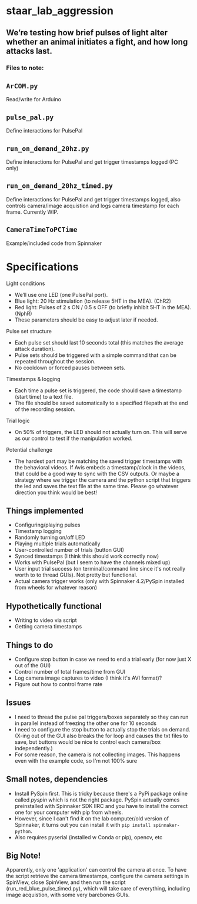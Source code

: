 
# staar_lab_aggression

## We’re testing how brief pulses of light alter whether an animal initiates a fight, and how long attacks last.

### Files to note:

## `ArCOM.py`

Read/write for Arduino

## `pulse_pal.py`

Define interactions for PulsePal

## `run_on_demand_20hz.py`

Define interactions for PulsePal and get trigger timestamps logged (PC only)

## `run_on_demand_20hz_timed.py`

Define interactions for PulsePal and get trigger timestamps logged, also controls camera/image acquistion
and logs camera timestamp for each frame. Currently WIP.

## `CameraTimeToPCTime`

Example/included code from Spinnaker

# Specifications

Light conditions
- We’ll use one LED (one PulsePal port).
- Blue light: 20 Hz stimulation (to release 5HT in the MEA). (ChR2)
- Red light: Pulses of 2 s ON / 0.5 s OFF (to briefly inhibit 5HT in the MEA). (NphR)
- These parameters should be easy to adjust later if needed.

Pulse set structure
- Each pulse set should last 10 seconds total (this matches the average attack duration).
- Pulse sets should be triggered with a simple command that can be repeated throughout the session.
- No cooldown or forced pauses between sets.

Timestamps & logging
- Each time a pulse set is triggered, the code should save a timestamp (start time) to a text file.
- The file should be saved automatically to a specified filepath at the end of the recording session.

Trial logic
- On 50% of triggers, the LED should not actually turn on. This will serve as our control to test if the manipulation worked.

Potential challenge
- The hardest part may be matching the saved trigger timestamps with the behavioral videos. If Avis embeds a timestamp/clock in the videos, that could be a good way to sync with the CSV outputs. Or maybe a strategy where we trigger the camera and the python script that triggers the led and saves the text file at the same time. Please go whatever direction you think would be best!

## Things implemented
- Configuring/playing pulses
- Timestamp logging
- Randomly turning on/off LED
- Playing multiple trials automatically
- User-controlled number of trials (button GUI)
- Synced timestamps (I think this should work correctly now)
- Works with PulsePal (but I seem to have the channels mixed up)
- User input trial success (on terminal/command line since it's not really worth to to thread GUIs). Not pretty but functional.
- Actual camera trigger works (only with Spinnaker 4.2/PySpin installed from wheels for whatever reason)


## Hypothetically functional
- Writing to video via script
- Getting camera timestamps

## Things to do
- Configure stop button in case we need to end a trial early (for now just X out of the GUI)
- Control number of total frames/time from GUI
- Log camera image captures to video (I think it's AVI format)?
- Figure out how to control frame rate

## Issues
- I need to thread the pulse pal triggers/boxes separately so they can run in parallel instead of freezing the other one for 10 seconds
- I need to configure the stop button to actually stop the trials on demand. (X-ing out of the GUI also breaks the for loop and causes the txt files to save, but buttons would be nice to control each camera/box independently.)
- For some reason, the camera is not collecting images. This happens even with the example code, so I'm not 100% sure 

## Small notes, dependencies
- Install PySpin first. This is tricky because there's a PyPi package online called *pyspin* which is not the right package. PySpin actually comes preinstalled with Spinnaker SDK IIRC and you have to install the correct one for your computer with pip from wheels.
- However, since I can't find it on the lab computer/old version of Spinnaker, it turns out you can install it with `pip install spinnaker-python`.
- Also requires pyserial (installed w Conda or pip), opencv, etc

## Big Note!

Apparently, only one 'application' can control the camera at once. To have the script retrieve the camera timestamps, configure the camera settings in SpinView, close SpinView, and then run the script (run_red_blue_pulse_timed.py), which will take care of everything, including image acquistion, with some very barebones GUIs.


